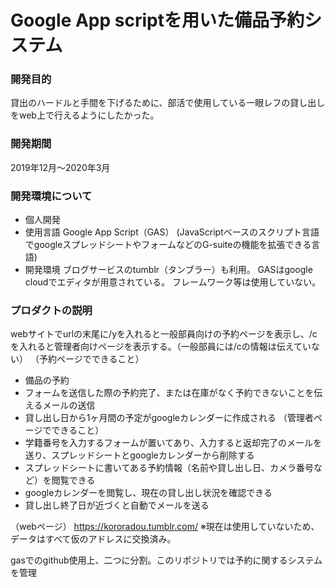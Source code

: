 # Google App scriptを用いた備品予約システム
### 開発目的
貸出のハードルと手間を下げるために、部活で使用している一眼レフの貸し出しをweb上で行えるようにしたかった。

### 開発期間
2019年12月～2020年3月

### 開発環境について
- 個人開発
- 使用言語
Google App Script（GAS）
(JavaScriptベースのスクリプト言語でgoogleスプレッドシートやフォームなどのG-suiteの機能を拡張できる言語)
- 開発環境
ブログサービスのtumblr（タンブラー）も利用。
GASはgoogle cloudでエディタが用意されている。
フレームワーク等は使用していない。

### プロダクトの説明
webサイトでurlの末尾に/yを入れると一般部員向けの予約ページを表示し、/cを入れると管理者向けページを表示する。（一般部員には/cの情報は伝えていない）
（予約ページでできること）
- 備品の予約
- フォームを送信した際の予約完了、または在庫がなく予約できないことを伝えるメールの送信
- 貸し出し日から1ヶ月間の予定がgoogleカレンダーに作成される
（管理者ページでできること）
- 学籍番号を入力するフォームが置いてあり、入力すると返却完了のメールを送り、スプレッドシートとgoogleカレンダーから削除する
- スプレッドシートに書いてある予約情報（名前や貸し出し日、カメラ番号など）を閲覧できる
- googleカレンダーを閲覧し、現在の貸し出し状況を確認できる
- 貸し出し終了日が近づくと自動でメールを送る

（webページ）
https://kororadou.tumblr.com/
※現在は使用していないため、データはすべて仮のアドレスに交換済み。  

gasでのgithub使用上、二つに分割。このリポジトリでは予約に関するシステムを管理
